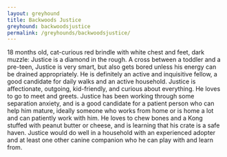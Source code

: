 ```yaml
---
layout: greyhound
title: Backwoods Justice
greyhound: backwoodsjustice
permalink: /greyhounds/backwoodsjustice/
---
```

18 months old, cat-curious red brindle with white chest and feet, dark muzzle: Justice is a diamond in the rough. A
cross between a toddler and a pre-teen, Justice is very smart, but also gets bored unless his energy can be drained
appropriately. He is definitely an active and inquisitive fellow, a good candidate for daily walks and an active
household. Justice is affectionate, outgoing, kid-friendly, and curious about everything. He loves to go to meet and
greets. Justice has been working through some separation anxiety, and is a good candidate for a patient person who can
help him mature, ideally someone who works from home or is home a lot and can patiently work with him. He loves to chew
bones and a Kong stuffed with peanut butter or cheese, and is learning that his crate is a safe haven. Justice would do
well in a household with an experienced adopter and at least one other canine companion who he can play with and learn
from.
